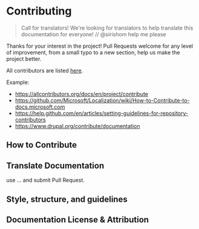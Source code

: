 # Contributing 

> Call for translators! We're looking for translators to help translate this documentation for everyone!
// @sirishom help me please

Thanks for your interest in the project!
Pull Requests welcome for any level of improvement, from a small typo to a new section, help us make the project better.

All contributors are listed [here](contributors.md).


Example:
- https://allcontributors.org/docs/en/project/contribute
- https://github.com/Microsoft/Localization/wiki/How-to-Contribute-to-docs.microsoft.com
- https://help.github.com/en/articles/setting-guidelines-for-repository-contributors
- https://www.drupal.org/contribute/documentation

## How to Contribute



## Translate Documentation

use ... and submit Pull Request.

## Style, structure, and guidelines


## Documentation License & Attribution


